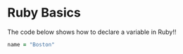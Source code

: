 # Ruby Basics

The code below shows how to declare a variable in Ruby!!

```ruby
name = "Boston"
```